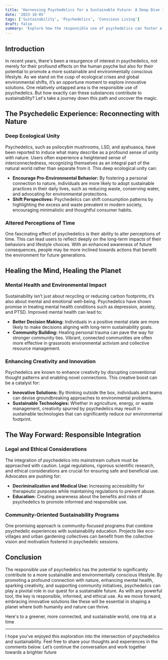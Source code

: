 ```yaml
---
title: 'Harnessing Psychedelics for a Sustainable Future: A Deep Dive into Conscious Living'
date: '2023-10-05'
tags: ['Sustainability', 'Psychedelics', 'Conscious Living']
draft: false
summary: 'Explore how the responsible use of psychedelics can foster a more sustainable and environmentally conscious lifestyle. Discover the intersection of mind, nature, and innovation in achieving a better future for our planet.'
---
```


## Introduction

In recent years, there's been a resurgence of interest in psychedelics, not merely for their profound effects on the human psyche but also for their potential to promote a more sustainable and environmentally conscious lifestyle. As we stand on the cusp of ecological crises and global environmental shifts, it’s an opportune moment to explore innovative solutions. One relatively untapped area is the responsible use of psychedelics. But how exactly can these substances contribute to sustainability? Let's take a journey down this path and uncover the magic.

## The Psychedelic Experience: Reconnecting with Nature

### Deep Ecological Unity

Psychedelics, such as psilocybin mushrooms, LSD, and ayahuasca, have been reported to induce what many describe as a profound sense of unity with nature. Users often experience a heightened sense of interconnectedness, recognizing themselves as an integral part of the natural world rather than separate from it. This deep ecological unity can:

- **Encourage Pro-Environmental Behavior:** By fostering a personal connection to nature, individuals are more likely to adopt sustainable practices in their daily lives, such as reducing waste, conserving water, and advocating for environmental protections.
- **Shift Perspectives:** Psychedelics can shift consumption patterns by highlighting the excess and waste prevalent in modern society, encouraging minimalistic and thoughtful consumer habits.

### Altered Perceptions of Time

One fascinating effect of psychedelics is their ability to alter perceptions of time. This can lead users to reflect deeply on the long-term impacts of their behaviors and lifestyle choices. With an enhanced awareness of future consequences, people may be more inclined towards actions that benefit the environment for future generations.

## Healing the Mind, Healing the Planet

### Mental Health and Environmental Impact

Sustainability isn’t just about recycling or reducing carbon footprints; it’s also about mental and emotional well-being. Psychedelics have shown promise in treating mental health conditions such as depression, anxiety, and PTSD. Improved mental health can lead to:

- **Better Decision Making:** Individuals in a positive mental state are more likely to make decisions aligning with long-term sustainability goals.
- **Community Building:** Healing personal trauma can pave the way for stronger community ties. Vibrant, connected communities are often more effective in grassroots environmental activism and collective resource management.

### Enhancing Creativity and Innovation

Psychedelics are known to enhance creativity by disrupting conventional thought patterns and enabling novel connections. This creative boost can be a catalyst for:

- **Innovative Solutions:** By thinking outside the box, individuals and teams can devise groundbreaking approaches to environmental problems.
- **Sustainable Technologies:** Whether in agriculture, energy, or waste management, creativity spurred by psychedelics may result in sustainable technologies that can significantly reduce our environmental footprint.

## The Way Forward: Responsible Integration

### Legal and Ethical Considerations

The integration of psychedelics into mainstream culture must be approached with caution. Legal regulations, rigorous scientific research, and ethical considerations are crucial for ensuring safe and beneficial use. Advocates are pushing for:

- **Decriminalization and Medical Use:** Increasing accessibility for therapeutic purposes while maintaining regulations to prevent abuse.
- **Education:** Creating awareness about the benefits and risks of psychedelics to promote informed and responsible use.

### Community-Oriented Sustainability Programs

One promising approach is community-focused programs that combine psychedelic experiences with sustainability education. Projects like eco-villages and urban gardening collectives can benefit from the collective vision and motivation fostered in psychedelic sessions.

## Conclusion

The responsible use of psychedelics has the potential to significantly contribute to a more sustainable and environmentally conscious lifestyle. By promoting a profound connection with nature, enhancing mental health, sparking creativity, and supporting community initiatives, psychedelics can play a pivotal role in our quest for a sustainable future. As with any powerful tool, the key is responsible, informed, and ethical use. As we move forward, embracing innovative solutions like these will be essential in shaping a planet where both humanity and nature can thrive.

Here's to a greener, more connected, and sustainable world, one trip at a time

--- 

I hope you've enjoyed this exploration into the intersection of psychedelics and sustainability. Feel free to share your thoughts and experiences in the comments below. Let’s continue the conversation and work together towards a brighter future